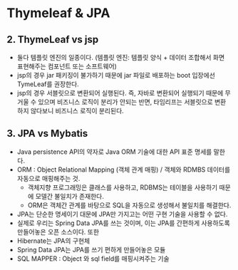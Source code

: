 # Thymeleaf & JPA

## 2. ThymeLeaf vs jsp

- 둘다 템플릿 엔진의 일종이다. (템플릿 엔진: 템플릿 양식 + 데이터 조합해서 화면 표현해주는 컴포넌트 또는 소프트웨어)
- jsp의 경우 jar 패키징이 불가하기 때문에 jar 파일로 배포하는 boot 입장에선 TymeLeaf를 권장한다.
- jsp의 경우 서블릿으로 변환되어 실행된다. 즉, 자바로 변환되어 실행되기 때문에 무거울 수 있으며 비즈니스 로직이 분리가 안되는 반면, 타임리프는 서블릿으로 변환하지 않다보니 비즈니스 로직이 분리된다.

## 3. JPA vs Mybatis

- Java persistence API의 약자로 Java ORM 기술에 대한 API 표준 명세를 말한다.
- ORM : Object Relational Mapping (객체 관계 매핑) / 객체와 RDMBS 데이터를 자동으로 매핑해주는 것.
  - 객체지향 프로그래밍은 클래스를 사용하고, RDBMS는 테이블을 사용하기 때문에 모델간 불일치가 존재한다.
  - ORM은 객체간 관계를 바탕으로 SQL을 자동으로 생성해서 불일치를 해결한다.
- JPA는 단순한 명세이기 대문에 JPA만 가지고는 어떤 구현 기술을 사용할 수 없다.
- 실제로 우리는 Spring Data JPA를 쓰는 것이며, 이는 JPA를 간편하게 사용하도록 만들어놓은 오픈 소스이다. 또한 
- Hibernate는 JPA의 구현체
- Spring Data JPA는 JPA를 쓰기 편하게 만들어놓은 모듈
- SQL MAPPER : Object 와 sql field를 매핑시켜주는 기술
